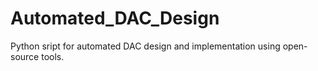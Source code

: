 # Automated_DAC_Design
Python sript for automated DAC design and implementation using open-source tools.
